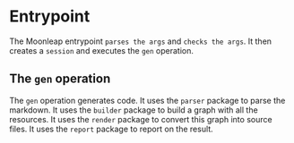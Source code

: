 # Entrypoint

The Moonleap entrypoint `parses the args` and `checks the args`.
It then creates a `session` and executes the `gen` operation.

## The `gen` operation

The `gen` operation generates code.
It uses the `parser` package to parse the markdown.
It uses the `builder` package to build a graph with all the resources.
It uses the `render` package to convert this graph into source files.
It uses the `report` package to report on the result.
